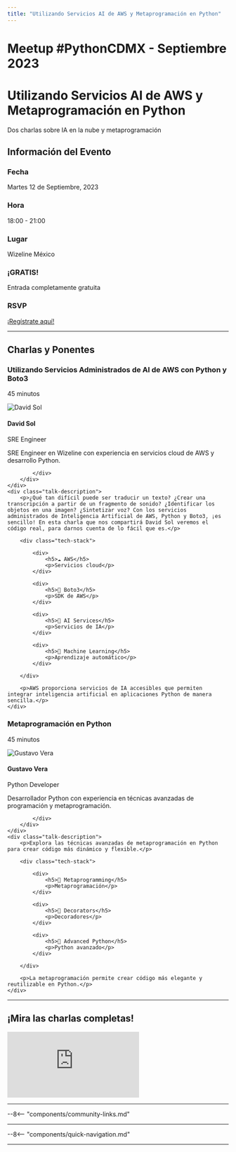 ```yaml
---
title: "Utilizando Servicios AI de AWS y Metaprogramación en Python"
---
```


# Meetup #PythonCDMX <i class="fab fa-python"></i> - Septiembre 2023

<div class="meetup-hero">
    <h1>Utilizando Servicios AI de AWS y Metaprogramación en Python</h1>
    <p class="meetup-subtitle">Dos charlas sobre IA en la nube y metaprogramación</p>
</div>

## Información del Evento

<div class="event-details">
    <div class="detail-card date-card">
        <h3><i class="fas fa-calendar-alt"></i> Fecha</h3>
        <p>Martes 12 de Septiembre, 2023</p>
    </div>
    <div class="detail-card time-card">
        <h3><i class="fas fa-clock"></i> Hora</h3>
        <p>18:00 - 21:00</p>
    </div>
    <div class="detail-card location-card">
        <h3><i class="fas fa-map-marker-alt"></i> Lugar</h3>
        <p>Wizeline México</p>
    </div>
    <div class="detail-card free-card">
        <h3><i class="fas fa-gift"></i> ¡GRATIS!</h3>
        <p>Entrada completamente gratuita</p>
    </div>
    <div class="detail-card rsvp-card">
        <h3><i class="fas fa-ticket-alt"></i> RSVP</h3>
        <p><a href="https://www.meetup.com/python-mexico/">¡Regístrate aquí!</a></p>
    </div>
</div>

---

## Charlas y Ponentes


<div class="talk-section">
    <div class="talk-header">
        <h3><i class="fas fa-rocket"></i> Utilizando Servicios Administrados de AI de AWS con Python y Boto3</h3>
        <p><i class="fas fa-stopwatch"></i> 45 minutos</p>
    </div>
    <div class="speaker-section">
        <div class="speaker-photo">
            <img src="/../../images/ponentes/ponentePythonCDMX.jpg" alt="David Sol">
        </div>
        <div class="speaker-info">
            <h4>David Sol</h4>
            <p>SRE Engineer</p>
            <p>SRE Engineer en Wizeline con experiencia en servicios cloud de AWS y desarrollo Python.</p>
            <div class="speaker-links">



            </div>
        </div>
    </div>
    <div class="talk-description">
        <p>¿Qué tan difícil puede ser traducir un texto? ¿Crear una transcripción a partir de un fragmento de sonido? ¿Identificar los objetos en una imagen? ¿Sintetizar voz? Con los servicios administrados de Inteligencia Artificial de AWS, Python y Boto3, ¡es sencillo! En esta charla que nos compartirá David Sol veremos el código real, para darnos cuenta de lo fácil que es.</p>

        <div class="tech-stack">

            <div>
                <h5>☁️ AWS</h5>
                <p>Servicios cloud</p>
            </div>

            <div>
                <h5>🐍 Boto3</h5>
                <p>SDK de AWS</p>
            </div>

            <div>
                <h5>🤖 AI Services</h5>
                <p>Servicios de IA</p>
            </div>

            <div>
                <h5>🧠 Machine Learning</h5>
                <p>Aprendizaje automático</p>
            </div>

        </div>

        <p>AWS proporciona servicios de IA accesibles que permiten integrar inteligencia artificial en aplicaciones Python de manera sencilla.</p>
    </div>
</div>

<div class="talk-section">
    <div class="talk-header">
        <h3><i class="fas fa-rocket"></i> Metaprogramación en Python</h3>
        <p><i class="fas fa-stopwatch"></i> 45 minutos</p>
    </div>
    <div class="speaker-section">
        <div class="speaker-photo">
            <img src="/../../images/ponentes/ponentePythonCDMX.jpg" alt="Gustavo Vera">
        </div>
        <div class="speaker-info">
            <h4>Gustavo Vera</h4>
            <p>Python Developer</p>
            <p>Desarrollador Python con experiencia en técnicas avanzadas de programación y metaprogramación.</p>
            <div class="speaker-links">



            </div>
        </div>
    </div>
    <div class="talk-description">
        <p>Explora las técnicas avanzadas de metaprogramación en Python para crear código más dinámico y flexible.</p>

        <div class="tech-stack">

            <div>
                <h5>🔧 Metaprogramming</h5>
                <p>Metaprogramación</p>
            </div>

            <div>
                <h5>🎨 Decorators</h5>
                <p>Decoradores</p>
            </div>

            <div>
                <h5>🐍 Advanced Python</h5>
                <p>Python avanzado</p>
            </div>

        </div>

        <p>La metaprogramación permite crear código más elegante y reutilizable en Python.</p>
    </div>
</div>


---


## ¡Mira las charlas completas!
<div class="video-section">
    <div class="video-container">
        <div class="video-wrapper">
            <iframe
                src="https://www.youtube.com/embed/YNcqrukgQQY"
                title="Meetup PythonCDMX Septiembre 2023"
                frameborder="0"
                allow="accelerometer; autoplay; clipboard-write; encrypted-media; gyroscope; picture-in-picture; web-share"
                allowfullscreen>
            ></iframe>
        </div>
    </div>
</div>

---

--8<-- "components/community-links.md"

---

--8<-- "components/quick-navigation.md"

---
